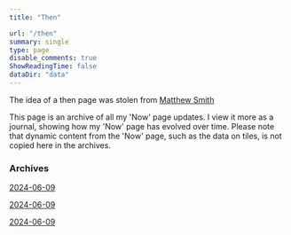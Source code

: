 ```yaml
---
title: "Then"

url: "/then"
summary: single
type: page
disable_comments: true
ShowReadingTime: false
dataDir: "data"
---
```


The idea of a then page was stolen from [Matthew Smith](https://matthewsmith.website/then)

This page is an archive of all my 'Now' page updates. I view it more as a journal, showing how my 'Now' page has evolved over time. Please note that dynamic content from the 'Now' page, such as the data on tiles, is not copied here in the archives.

### Archives
[2024-06-09](/now-2024-06-09)

[2024-06-09](/now-2024-06-09)

[2024-06-09](/now-2024-06-09)

